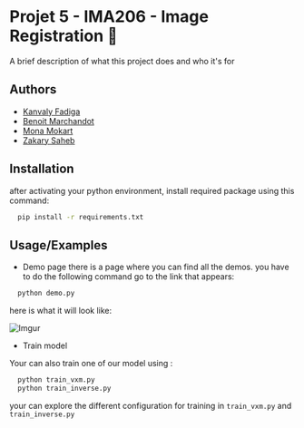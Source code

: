 
# Projet 5 - IMA206 - Image Registration 🧠

A brief description of what this project does and who it's for


## Authors

- [Kanvaly Fadiga](https://kanvaly.io)
- [Benoit Marchandot](https://github.com/benoitmarchandot)
- [Mona Mokart](https://github.com/monamokart)
- [Zakary Saheb](https://github.com/zaxaheb)

  
## Installation 

after activating your python environment, install required package using this command:

```bash 
  pip install -r requirements.txt
```

    
## Usage/Examples

- Demo page
there is a page where you can find all the demos. you have to do the following command go to the link that appears:

```bash 
  python demo.py
```

here is what it will look like:

![Imgur](https://i.imgur.com/sSxIAzb.png)

- Train model

Your can also train one of our model using :

```bash 
  python train_vxm.py 
  python train_inverse.py
```

your can explore the different configuration for training in `train_vxm.py` and `train_inverse.py`
